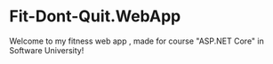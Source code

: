 # Fit-Dont-Quit.WebApp

Welcome to my fitness web app , made for course "ASP.NET Core" in Software University!

